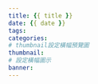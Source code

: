 ```yaml
---
title: {{ title }}
date: {{ date }}
tags:
categories: 
# thumbnail設定橫幅預覽圖
thumbnail: 
# 設定橫幅圖示
banner:
---
```

